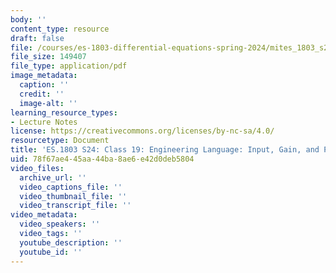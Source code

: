 ```yaml
---
body: ''
content_type: resource
draft: false
file: /courses/es-1803-differential-equations-spring-2024/mites_1803_s24_day19-notes.pdf
file_size: 149407
file_type: application/pdf
image_metadata:
  caption: ''
  credit: ''
  image-alt: ''
learning_resource_types:
- Lecture Notes
license: https://creativecommons.org/licenses/by-nc-sa/4.0/
resourcetype: Document
title: 'ES.1803 S24: Class 19: Engineering Language: Input, Gain, and Phase Lag (cont.)'
uid: 78f67ae4-45aa-44ba-8ae6-e42d0deb5804
video_files:
  archive_url: ''
  video_captions_file: ''
  video_thumbnail_file: ''
  video_transcript_file: ''
video_metadata:
  video_speakers: ''
  video_tags: ''
  youtube_description: ''
  youtube_id: ''
---
```

